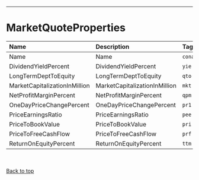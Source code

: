 
---


# MarketQuoteProperties #

| **Name** | **Description** | **Tag** |
|:---------|:----------------|:--------|
| Name | Name | `coname` |
| DividendYieldPercent | DividendYieldPercent | `yie` |
| LongTermDeptToEquity | LongTermDeptToEquity | `qto` |
| MarketCapitalizationInMillion | MarketCapitalizationInMillion | `mkt` |
| NetProfitMarginPercent | NetProfitMarginPercent | `qpm` |
| OneDayPriceChangePercent | OneDayPriceChangePercent | `pr1` |
| PriceEarningsRatio | PriceEarningsRatio | `pee` |
| PriceToBookValue | PriceToBookValue | `pri` |
| PriceToFreeCashFlow | PriceToFreeCashFlow | `prf` |
| ReturnOnEquityPercent | ReturnOnEquityPercent | `ttm` |

<br></br>
[Back to top](MarketQuoteProperties#.md)